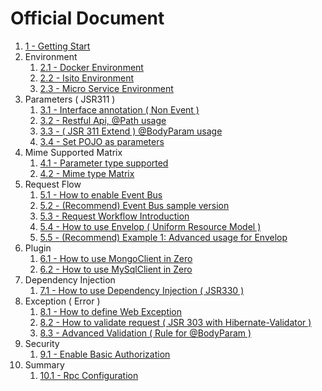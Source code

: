 # Official Document

1. [1 - Getting Start](/doc/zero-starter.md)
2. Environment
   1. [2.1 - Docker Environment](/doc/zero-docker.md)
   2. [2.2 - Isito Environment](/doc/zero-istio.md)
   3. [2.3 - Micro Service Environment](/doc/23-micro-service-environment.md)
3. Parameters \( JSR311 \)
   1. [3.1 - Interface annotation \( Non Event \)](/doc/zero-interface.md)
   2. [3.2 - Restful Api, @Path usage](/doc/zero-path.md)
   3. [3.3 - \( JSR 311 Extend \) @BodyParam usage](/doc/zero-param.md)
   4. [3.4 - Set POJO as parameters](/doc/zero-pojo.md)
4. Mime Supported Matrix
   1. [4.1 - Parameter type supported](/doc/zero-typed.md)
   2. [4.2 - Mime type Matrix](/doc/zero-mime.md)
5. Request Flow
   1. [5.1 - How to enable Event Bus](/doc/zero-worker.md)
   2. [5.2 - \(Recommend\) Event Bus sample version](/doc/zero-ebs.md)
   3. [5.3 - Request Workflow Introduction](/doc/zero-mode.md)
   4. [5.4 - How to use Envelop \( Uniform Resource Model \)](/doc/zero-envelop.md)
   5. [5.5 - \(Recommend\) Example 1: Advanced usage for Envelop](/doc/zero-uniform.md)
6. Plugin
   1. [6.1 - How to use MongoClient in Zero](/doc/zero-mongo.md)
   2. [6.2 - How to use MySqlClient in Zero](/doc/zero-mysql.md)
7. Dependency Injection
   1. [7.1 - How to use Dependency Injection \( JSR330 \)](/doc/zero-di.md)
8. Exception \( Error \)
   1. [8.1 - How to define Web Exception](/doc/zero-error.md)
   2. [8.2 - How to validate request \( JSR 303 with Hibernate-Validator \)](/doc/zero-validate.md)
   3. [8.3 - Advanced Validation \( Rule for @BodyParam \)](/doc/zero-verify.md)
9. Security
   1. [9.1 - Enable Basic Authorization](/doc/91-enable-basic-authorization.md)
10. Summary
    1. [10.1 - Rpc Configuration](/doc/101-rpc-configuration.md)



